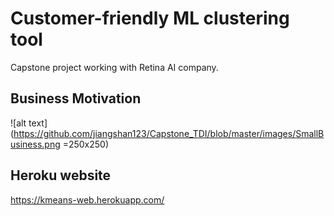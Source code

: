 # Customer-friendly ML clustering tool
Capstone project working with Retina AI company. 

## Business Motivation

![alt text](https://github.com/jiangshan123/Capstone_TDI/blob/master/images/SmallBusiness.png =250x250)


## Heroku website
https://kmeans-web.herokuapp.com/ 
